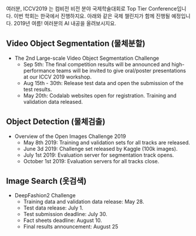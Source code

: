 여러분, ICCV2019 는 컴비전 비전 분야 국제학술대회로 Top Tier Conference입니다.
이번 학회는 한국에서 진행하지요.
아래와 같은 국제 챌린지가 함께 진행될 예정입니다.
2019년 여름! 여러분의 AI 내공을 올려보시지요.



## Video Object Segmentation (물체분할)

- The 2nd Large-scale Video Object Segmentation Challenge
  - Sep 5th: The final competition results will be announced and high-performance teams will be invited to give oral/poster presentations at our ICCV 2019 workshop.
  - Aug 15th - 30th: Release test data and open the submission of the test results.
  - May 20th: Codalab websites open for registration. Training and validation data released.

## Object Detection (물체검출)

- Overview of the Open Images Challenge 2019
  - May 8th 2019: Training and validation sets for all tracks are released.
  - June 3d 2019: Challenge set released by Kaggle (100k images).
  - July 1st 2019: Evaluation server for segmentation track opens.
  - October 1st 2019: Evaluation servers for all tracks close.

## Image Search (옷검색)

- DeepFashion2 Challenge
  - Training data and validation data release: May 28.
  - Test data release: July 1.
  - Test submission deadline: July 30.
  - Fact sheets deadline: August 10.
  - Final results announcement: August 25